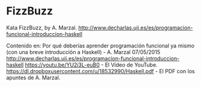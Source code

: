 # FizzBuzz
Kata FizzBuzz, by A. Marzal. http://www.decharlas.uji.es/es/programacion-funcional-introduccion-haskell

Contenido en: Por qué deberías aprender programación funcional ya mismo (con una breve introducción a Haskell) - A. Marzal
07/05/2015
http://www.decharlas.uji.es/es/programacion-funcional-introduccion-haskell
https://youtu.be/YU2i3L-euB0  - El Vídeo de YouTube.
https://dl.dropboxusercontent.com/u/18532990/Haskell.pdf - El PDF con los apuntes de A. Marzal.
